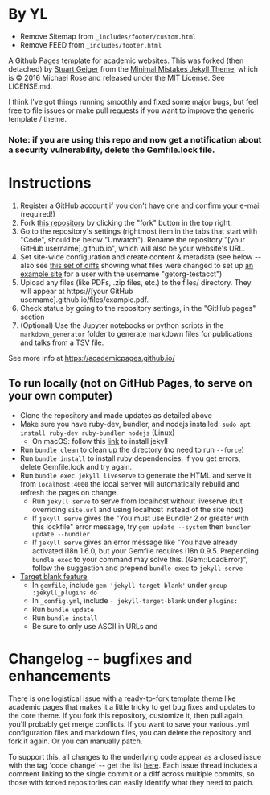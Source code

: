 # By YL

- Remove Sitemap from `_includes/footer/custom.html`
- Remove FEED from `_includes/footer.html`

A Github Pages template for academic websites. This was forked (then detached) by [Stuart Geiger](https://github.com/staeiou) from the [Minimal Mistakes Jekyll Theme](https://mmistakes.github.io/minimal-mistakes/), which is © 2016 Michael Rose and released under the MIT License. See LICENSE.md.

I think I've got things running smoothly and fixed some major bugs, but feel free to file issues or make pull requests if you want to improve the generic template / theme.

### Note: if you are using this repo and now get a notification about a security vulnerability, delete the Gemfile.lock file. 

# Instructions

1. Register a GitHub account if you don't have one and confirm your e-mail (required!)
1. Fork [this repository](https://github.com/academicpages/academicpages.github.io) by clicking the "fork" button in the top right. 
1. Go to the repository's settings (rightmost item in the tabs that start with "Code", should be below "Unwatch"). Rename the repository "[your GitHub username].github.io", which will also be your website's URL.
1. Set site-wide configuration and create content & metadata (see below -- also see [this set of diffs](http://archive.is/3TPas) showing what files were changed to set up [an example site](https://getorg-testacct.github.io) for a user with the username "getorg-testacct")
1. Upload any files (like PDFs, .zip files, etc.) to the files/ directory. They will appear at https://[your GitHub username].github.io/files/example.pdf.  
1. Check status by going to the repository settings, in the "GitHub pages" section
1. (Optional) Use the Jupyter notebooks or python scripts in the `markdown_generator` folder to generate markdown files for publications and talks from a TSV file.

See more info at https://academicpages.github.io/

## To run locally (not on GitHub Pages, to serve on your own computer)

- Clone the repository and made updates as detailed above
- Make sure you have ruby-dev, bundler, and nodejs installed: `sudo apt install ruby-dev ruby-bundler nodejs` (Linux)
    + On macOS: follow this [link](https://jekyllrb.com/docs/installation/macos/) to install jekyll
- Run `bundle clean` to clean up the directory (no need to run `--force`)
- Run `bundle install` to install ruby dependencies. If you get errors, delete Gemfile.lock and try again.
- Run `bundle exec jekyll liveserve` to generate the HTML and serve it from `localhost:4000` the local server will automatically rebuild and refresh the pages on change. 
    + Run `jekyll serve` to serve from localhost without liveserve (but overriding `site.url` and using localhost instead of the site host)
    + If `jekyll serve` gives the "You must use Bundler 2 or greater with this lockfile" error message, try `gem update --system` then `bundler update --bundler`
    + If `jekyll serve` gives an error message like "You have already activated i18n 1.6.0, but your Gemfile requires i18n 0.9.5. Prepending `bundle exec` to your command may solve this. (Gem::LoadError)", follow the suggestion and prepend `bundle exec` to `jekyll serve`
- [Target blank feature](https://keith-mifsud.me/projects/jekyll-target-blank)
    + In `gemfile`, include `gem 'jekyll-target-blank'` under `group :jekyll_plugins do`
    + In `_config.yml`, include `- jekyll-target-blank` under `plugins:`
    + Run `bundle update`
    + Run `bundle install`
    + Be sure to only use ASCII in URLs and 

# Changelog -- bugfixes and enhancements

There is one logistical issue with a ready-to-fork template theme like academic pages that makes it a little tricky to get bug fixes and updates to the core theme. If you fork this repository, customize it, then pull again, you'll probably get merge conflicts. If you want to save your various .yml configuration files and markdown files, you can delete the repository and fork it again. Or you can manually patch. 

To support this, all changes to the underlying code appear as a closed issue with the tag 'code change' -- get the list [here](https://github.com/academicpages/academicpages.github.io/issues?q=is%3Aclosed%20is%3Aissue%20label%3A%22code%20change%22%20). Each issue thread includes a comment linking to the single commit or a diff across multiple commits, so those with forked repositories can easily identify what they need to patch.
